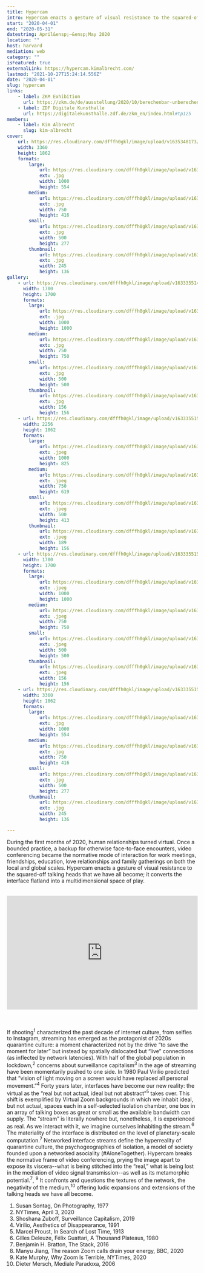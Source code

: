 ```yaml
---
title: Hypercam
intro: Hypercam enacts a gesture of visual resistance to the squared-off talking heads that we have all become; it converts the interface flatland into a multidimensional space of play.
start: "2020-04-01"
end: "2020-05-31"
datestring: April&ensp;–&ensp;May 2020
location: ""
host: harvard
mediation: web
category: ""
isFeatured: true
externalLink: https://hypercam.kimalbrecht.com/
lastmod: "2021-10-27T15:24:14.556Z"
date: "2020-04-01"
slug: hypercam
links:
    - label: ZKM Exhibition
      url: https://zkm.de/de/ausstellung/2020/10/berechenbar-unberechenbar
    - label: ZDF Digitale Kunsthalle
      url: https://digitalekunsthalle.zdf.de/zkm_en/index.html#tp125
members:
    - label: Kim Albrecht
      slug: kim-albrecht
cover:
    url: https://res.cloudinary.com/dfffh0gkl/image/upload/v1635348173/hypercam_5052cf8738.jpg
    width: 3360
    height: 1862
    formats:
        large:
            url: https://res.cloudinary.com/dfffh0gkl/image/upload/v1635348174/large_hypercam_5052cf8738.jpg
            ext: .jpg
            width: 1000
            height: 554
        medium:
            url: https://res.cloudinary.com/dfffh0gkl/image/upload/v1635348174/medium_hypercam_5052cf8738.jpg
            ext: .jpg
            width: 750
            height: 416
        small:
            url: https://res.cloudinary.com/dfffh0gkl/image/upload/v1635348175/small_hypercam_5052cf8738.jpg
            ext: .jpg
            width: 500
            height: 277
        thumbnail:
            url: https://res.cloudinary.com/dfffh0gkl/image/upload/v1635348174/thumbnail_hypercam_5052cf8738.jpg
            ext: .jpg
            width: 245
            height: 136
gallery:
    - url: https://res.cloudinary.com/dfffh0gkl/image/upload/v1633355149/hypercam_visualization_kim_albrecht_metalab_15_1b84e81cb8.jpg
      width: 1700
      height: 1700
      formats:
        large:
            url: https://res.cloudinary.com/dfffh0gkl/image/upload/v1633355150/large_hypercam_visualization_kim_albrecht_metalab_15_1b84e81cb8.jpg
            ext: .jpg
            width: 1000
            height: 1000
        medium:
            url: https://res.cloudinary.com/dfffh0gkl/image/upload/v1633355150/medium_hypercam_visualization_kim_albrecht_metalab_15_1b84e81cb8.jpg
            ext: .jpg
            width: 750
            height: 750
        small:
            url: https://res.cloudinary.com/dfffh0gkl/image/upload/v1633355151/small_hypercam_visualization_kim_albrecht_metalab_15_1b84e81cb8.jpg
            ext: .jpg
            width: 500
            height: 500
        thumbnail:
            url: https://res.cloudinary.com/dfffh0gkl/image/upload/v1633355149/thumbnail_hypercam_visualization_kim_albrecht_metalab_15_1b84e81cb8.jpg
            ext: .jpg
            width: 156
            height: 156
    - url: https://res.cloudinary.com/dfffh0gkl/image/upload/v1633355150/hypercam_visualization_kim_albrecht_metalab_11_c84be0e6fc.jpg
      width: 2256
      height: 1862
      formats:
        large:
            url: https://res.cloudinary.com/dfffh0gkl/image/upload/v1633355151/large_hypercam_visualization_kim_albrecht_metalab_11_c84be0e6fc.jpg
            ext: .jpeg
            width: 1000
            height: 825
        medium:
            url: https://res.cloudinary.com/dfffh0gkl/image/upload/v1633355151/medium_hypercam_visualization_kim_albrecht_metalab_11_c84be0e6fc.jpg
            ext: .jpeg
            width: 750
            height: 619
        small:
            url: https://res.cloudinary.com/dfffh0gkl/image/upload/v1633355152/small_hypercam_visualization_kim_albrecht_metalab_11_c84be0e6fc.jpg
            ext: .jpeg
            width: 500
            height: 413
        thumbnail:
            url: https://res.cloudinary.com/dfffh0gkl/image/upload/v1633355150/thumbnail_hypercam_visualization_kim_albrecht_metalab_11_c84be0e6fc.jpg
            ext: .jpeg
            width: 189
            height: 156
    - url: https://res.cloudinary.com/dfffh0gkl/image/upload/v1633355150/hypercam_visualization_kim_albrecht_metalab_17_9b7425f899.jpg
      width: 1700
      height: 1700
      formats:
        large:
            url: https://res.cloudinary.com/dfffh0gkl/image/upload/v1633355151/large_hypercam_visualization_kim_albrecht_metalab_17_9b7425f899.jpg
            ext: .jpeg
            width: 1000
            height: 1000
        medium:
            url: https://res.cloudinary.com/dfffh0gkl/image/upload/v1633355152/medium_hypercam_visualization_kim_albrecht_metalab_17_9b7425f899.jpg
            ext: .jpeg
            width: 750
            height: 750
        small:
            url: https://res.cloudinary.com/dfffh0gkl/image/upload/v1633355152/small_hypercam_visualization_kim_albrecht_metalab_17_9b7425f899.jpg
            ext: .jpeg
            width: 500
            height: 500
        thumbnail:
            url: https://res.cloudinary.com/dfffh0gkl/image/upload/v1633355151/thumbnail_hypercam_visualization_kim_albrecht_metalab_17_9b7425f899.jpg
            ext: .jpeg
            width: 156
            height: 156
    - url: https://res.cloudinary.com/dfffh0gkl/image/upload/v1633355150/hypercam_visualization_kim_albrecht_metalab_2_3a13add296.jpg
      width: 3360
      height: 1862
      formats:
        large:
            url: https://res.cloudinary.com/dfffh0gkl/image/upload/v1633355151/large_hypercam_visualization_kim_albrecht_metalab_2_3a13add296.jpg
            ext: .jpg
            width: 1000
            height: 554
        medium:
            url: https://res.cloudinary.com/dfffh0gkl/image/upload/v1633355152/medium_hypercam_visualization_kim_albrecht_metalab_2_3a13add296.jpg
            ext: .jpg
            width: 750
            height: 416
        small:
            url: https://res.cloudinary.com/dfffh0gkl/image/upload/v1633355152/small_hypercam_visualization_kim_albrecht_metalab_2_3a13add296.jpg
            ext: .jpg
            width: 500
            height: 277
        thumbnail:
            url: https://res.cloudinary.com/dfffh0gkl/image/upload/v1633355151/thumbnail_hypercam_visualization_kim_albrecht_metalab_2_3a13add296.jpg
            ext: .jpg
            width: 245
            height: 136

---
```

During the first months of 2020, human relationships turned virtual. Once a bounded practice, a backup for otherwise face-to-face encounters, video conferencing became the normative mode of interaction for work meetings, friendships, education, love relationships and family gatherings on both the local and global scales. Hypercam enacts a gesture of visual resistance to the squared-off talking heads that we have all become; it converts the interface flatland into a multidimensional space of play.<br /><br />

  <iframe width="100%" height="300" src="https://hypercam.kimalbrecht.com/video/hypercam-low.mp4" frameborder="0" allowfullscreen></iframe>

<br /><br />
If shooting<sup>1</sup> characterized the past decade of internet culture, from selfies to Instagram, streaming has emerged as the protagonist of 2020s quarantine culture: a moment characterized not by the drive “to save the moment for later” but instead by spatially dislocated but “live” connections (as inflected by network latencies). With half of the global population in lockdown,<sup>2</sup> concerns about surveillance capitalism<sup>3</sup> in the age of streaming have been momentarily pushed to one side. In 1980 Paul Virilio predicted that “vision of light moving on a screen would have replaced all personal movement.”<sup>4</sup> Forty years later, interfaces have become our new reality: the virtual as the “real but not actual, ideal but not abstract”<sup>5</sup> takes over. This shift is exemplified by Virtual Zoom backgrounds in which we inhabit ideal, but not actual, spaces each in a self-selected isolation chamber, one box in an array of talking boxes as great or small as the available bandwidth can supply. The “stream” is literally nowhere but, nonetheless, it is experienced as real. As we interact with it, we imagine ourselves inhabiting the stream.<sup>6</sup> The materiality of the interface is distributed on the level of planetary-scale computation.<sup>7</sup> Networked interface streams define the hyperreality of quarantine culture, the psychogeographies of isolation, a model of society founded upon a networked asociality (#AloneTogether). Hypercam breaks the normative frame of video conferencing, prying the image apart to expose its viscera--what is being stitched into the “real,” what is being lost in the mediation of video signal transmission--as well as its metamorphic potential.<sup>7</sup>, <sup>9</sup> It confronts and questions the textures of the network, the negativity of the medium,<sup>10</sup> offering ludic expansions and extensions of the talking heads we have all become.

1. Susan Sontag, On Photography, 1977
2. NYTimes, April 3, 2020
3. Shoshana Zuboff, Surveillance Capitalism, 2019
4. Virilio, Aesthetics of Disappearance, 1991
5. Marcel Proust, In Search of Lost Time, 1913
6. Gilles Deleuze, Félix Guattari, A Thousand Plateaus, 1980
7. Benjamin H. Bratton, The Stack, 2016
8. Manyu Jiang, The reason Zoom calls drain your energy, BBC, 2020
9. Kate Murphy, Why Zoom Is Terrible, NYTimes, 2020
10. Dieter Mersch, Mediale Paradoxa, 2006
